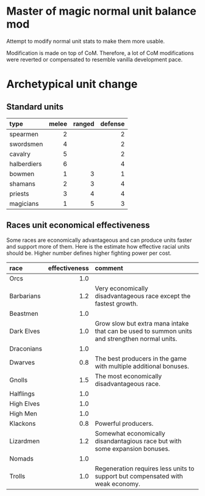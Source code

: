 # Master of magic normal unit balance mod

Attempt to modify normal unit stats to make them more usable.

Modification is made on top of CoM. Therefore, a lot of CoM modifications were reverted or compensated to resemble vanilla development pace.

# Archetypical unit change

## Standard units

|type|melee|ranged|defense|
|:----|----:|----:|----:|
|spearmen|2||2|
|swordsmen|4||2|
|cavalry|5||2|
|halberdiers|6||4|
|bowmen|1|3|1|
|shamans|2|3|4|
|priests|3|4|4|
|magicians|1|5|3|

## Races unit economical effectiveness

Some races are economically advantageous and can produce units faster and support more of them. Here is the estimate how effective racial units should be. Higher number defines higher fighting power per cost.

|race|effectiveness|comment|
|:----|----:|:----|
|Orcs|1.0||
|Barbarians|1.2|Very economically disadvantageous race except the fastest growth.|
|Beastmen|1.0||
|Dark Elves|1.0|Grow slow but extra mana intake that can be used to summon units and strengthen normal units.|
|Draconians|1.0||
|Dwarves|0.8|The best producers in the game with multiple additional bonuses.|
|Gnolls|1.5|The most economically disadvantageous race.|
|Halflings|1.0||
|High Elves|1.0||
|High Men|1.0||
|Klackons|0.8|Powerful producers.|
|Lizardmen|1.2|Somewhat economically disandantagious race but with some expansion bonuses.|
|Nomads|1.0||
|Trolls|1.0|Regeneration requires less units to support but compensated with weak economy.|

